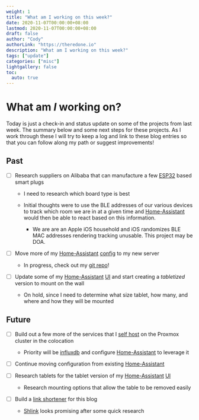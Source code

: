```yaml
---
weight: 1
title: "What am I working on this week?"
date: 2020-11-07T00:00:00+08:00
lastmod: 2020-11-07T00:00:00+08:00
draft: false
author: "Cody"
authorLink: "https://theredone.io"
description: "What am I working on this week?"
tags: ["update"]
categories: ["misc"]
lightgallery: false
toc:
  auto: true
---
```


# What am _I_ working on?

Today is just a check-in and status update on some of the projects from last week. The summary below and some next steps for these projects. As I work through these I will try to keep a log and link to these blog entries so that you can follow along my path or suggest improvements!

## Past

- [ ] Research suppliers on Alibaba that can manufacture a few [ESP32][1] based smart plugs

  - I need to research which board type is best

  - Initial thoughts were to use the BLE addresses of our various devices to track which room we are in at a given time and [Home-Assistant][1] would then be able to react based on this information. 

    - We are are an Apple iOS household and iOS randomizes BLE MAC addresses rendering tracking unusable. This project may be DOA.

- [ ] Move more of my [Home-Assistant][1] [config][2] to my new server

  - In progress, check out my [git repo][2]!

- [ ] Update some of my [Home-Assistant][1] [UI][2] and start creating a _tabletized_ version to mount on the wall

  - On hold, since I need to determine what size tablet, how many, and where and how they will be mounted

## Future

- [ ] Build out a few more of the services that I [self host][3] on the Proxmox cluster in the colocation

  - Priority will be [influxdb][4] and configure [Home-Assistant][1] to leverage it

- [ ] Continue moving configuration from existing [Home-Assistant][1]

- [ ] Research tablets for the tablet version of my [Home-Assistant][1] [UI][2]

  - Research mounting options that allow the table to be removed easily

- [ ] Build a [link shortener][5] for this blog

  - [Shlink][6] looks promising after some quick research

<!-- External Links -->
[1]: https://www.home-assistant.io/
[2]: https://github.com/claughinghouse/home-assistant-config
[3]: https://github.com/claughinghouse/infra
[4]: https://hub.docker.com/_/influxdb
[5]: https://github.com/claughinghouse/infra/blob/88bd6a1068f8de667519289687ddd3e8c8963809/hosts.ini#L4
[6]: https://github.com/shlinkio/shlink
